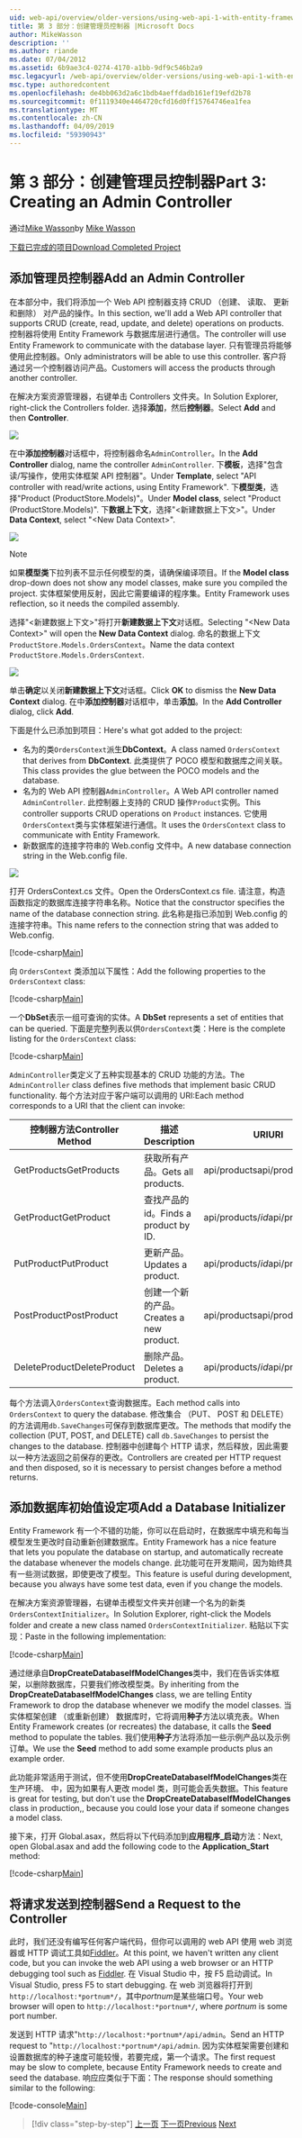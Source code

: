 ```yaml
---
uid: web-api/overview/older-versions/using-web-api-1-with-entity-framework-5/using-web-api-with-entity-framework-part-3
title: 第 3 部分：创建管理员控制器 |Microsoft Docs
author: MikeWasson
description: ''
ms.author: riande
ms.date: 07/04/2012
ms.assetid: 6b9ae3c4-0274-4170-a1bb-9df9c546b2a9
msc.legacyurl: /web-api/overview/older-versions/using-web-api-1-with-entity-framework-5/using-web-api-with-entity-framework-part-3
msc.type: authoredcontent
ms.openlocfilehash: de4bb063d2a6c1bdb4aeffdadb161ef19efd2b78
ms.sourcegitcommit: 0f1119340e4464720cfd16d0ff15764746ea1fea
ms.translationtype: MT
ms.contentlocale: zh-CN
ms.lasthandoff: 04/09/2019
ms.locfileid: "59390943"
---
```

# <a name="part-3-creating-an-admin-controller"></a><span data-ttu-id="c018c-102">第 3 部分：创建管理员控制器</span><span class="sxs-lookup"><span data-stu-id="c018c-102">Part 3: Creating an Admin Controller</span></span>

<span data-ttu-id="c018c-103">通过[Mike Wasson](https://github.com/MikeWasson)</span><span class="sxs-lookup"><span data-stu-id="c018c-103">by [Mike Wasson](https://github.com/MikeWasson)</span></span>

[<span data-ttu-id="c018c-104">下载已完成的项目</span><span class="sxs-lookup"><span data-stu-id="c018c-104">Download Completed Project</span></span>](http://code.msdn.microsoft.com/ASP-NET-Web-API-with-afa30545)

## <a name="add-an-admin-controller"></a><span data-ttu-id="c018c-105">添加管理员控制器</span><span class="sxs-lookup"><span data-stu-id="c018c-105">Add an Admin Controller</span></span>

<span data-ttu-id="c018c-106">在本部分中，我们将添加一个 Web API 控制器支持 CRUD （创建、 读取、 更新和删除） 对产品的操作。</span><span class="sxs-lookup"><span data-stu-id="c018c-106">In this section, we'll add a Web API controller that supports CRUD (create, read, update, and delete) operations on products.</span></span> <span data-ttu-id="c018c-107">控制器将使用 Entity Framework 与数据库层进行通信。</span><span class="sxs-lookup"><span data-stu-id="c018c-107">The controller will use Entity Framework to communicate with the database layer.</span></span> <span data-ttu-id="c018c-108">只有管理员将能够使用此控制器。</span><span class="sxs-lookup"><span data-stu-id="c018c-108">Only administrators will be able to use this controller.</span></span> <span data-ttu-id="c018c-109">客户将通过另一个控制器访问产品。</span><span class="sxs-lookup"><span data-stu-id="c018c-109">Customers will access the products through another controller.</span></span>

<span data-ttu-id="c018c-110">在解决方案资源管理器，右键单击 Controllers 文件夹。</span><span class="sxs-lookup"><span data-stu-id="c018c-110">In Solution Explorer, right-click the Controllers folder.</span></span> <span data-ttu-id="c018c-111">选择**添加**，然后**控制器**。</span><span class="sxs-lookup"><span data-stu-id="c018c-111">Select **Add** and then **Controller**.</span></span>

![](using-web-api-with-entity-framework-part-3/_static/image1.png)

<span data-ttu-id="c018c-112">在中**添加控制器**对话框中，将控制器命名`AdminController`。</span><span class="sxs-lookup"><span data-stu-id="c018c-112">In the **Add Controller** dialog, name the controller `AdminController`.</span></span> <span data-ttu-id="c018c-113">下**模板**，选择&quot;包含读/写操作，使用实体框架 API 控制器&quot;。</span><span class="sxs-lookup"><span data-stu-id="c018c-113">Under **Template**, select &quot;API controller with read/write actions, using Entity Framework&quot;.</span></span> <span data-ttu-id="c018c-114">下**模型类**，选择"Product (ProductStore.Models)"。</span><span class="sxs-lookup"><span data-stu-id="c018c-114">Under **Model class**, select "Product (ProductStore.Models)".</span></span> <span data-ttu-id="c018c-115">下**数据上下文**，选择"&lt;新建数据上下文&gt;"。</span><span class="sxs-lookup"><span data-stu-id="c018c-115">Under **Data Context**, select "&lt;New Data Context&gt;".</span></span>

![](using-web-api-with-entity-framework-part-3/_static/image2.png)

> [!NOTE]
> <span data-ttu-id="c018c-116">如果**模型类**下拉列表不显示任何模型的类，请确保编译项目。</span><span class="sxs-lookup"><span data-stu-id="c018c-116">If the **Model class** drop-down does not show any model classes, make sure you compiled the project.</span></span> <span data-ttu-id="c018c-117">实体框架使用反射，因此它需要编译的程序集。</span><span class="sxs-lookup"><span data-stu-id="c018c-117">Entity Framework uses reflection, so it needs the compiled assembly.</span></span>


<span data-ttu-id="c018c-118">选择"&lt;新建数据上下文&gt;"将打开**新建数据上下文**对话框。</span><span class="sxs-lookup"><span data-stu-id="c018c-118">Selecting "&lt;New Data Context&gt;" will open the **New Data Context** dialog.</span></span> <span data-ttu-id="c018c-119">命名的数据上下文`ProductStore.Models.OrdersContext`。</span><span class="sxs-lookup"><span data-stu-id="c018c-119">Name the data context `ProductStore.Models.OrdersContext`.</span></span>

![](using-web-api-with-entity-framework-part-3/_static/image3.png)

<span data-ttu-id="c018c-120">单击**确定**以关闭**新建数据上下文**对话框。</span><span class="sxs-lookup"><span data-stu-id="c018c-120">Click **OK** to dismiss the **New Data Context** dialog.</span></span> <span data-ttu-id="c018c-121">在中**添加控制器**对话框中，单击**添加**。</span><span class="sxs-lookup"><span data-stu-id="c018c-121">In the **Add Controller** dialog, click **Add**.</span></span>

<span data-ttu-id="c018c-122">下面是什么已添加到项目：</span><span class="sxs-lookup"><span data-stu-id="c018c-122">Here's what got added to the project:</span></span>

- <span data-ttu-id="c018c-123">名为的类`OrdersContext`派生**DbContext**。</span><span class="sxs-lookup"><span data-stu-id="c018c-123">A class named `OrdersContext` that derives from **DbContext**.</span></span> <span data-ttu-id="c018c-124">此类提供了 POCO 模型和数据库之间关联。</span><span class="sxs-lookup"><span data-stu-id="c018c-124">This class provides the glue between the POCO models and the database.</span></span>
- <span data-ttu-id="c018c-125">名为的 Web API 控制器`AdminController`。</span><span class="sxs-lookup"><span data-stu-id="c018c-125">A Web API controller named `AdminController`.</span></span> <span data-ttu-id="c018c-126">此控制器上支持的 CRUD 操作`Product`实例。</span><span class="sxs-lookup"><span data-stu-id="c018c-126">This controller supports CRUD operations on `Product` instances.</span></span> <span data-ttu-id="c018c-127">它使用`OrdersContext`类与实体框架进行通信。</span><span class="sxs-lookup"><span data-stu-id="c018c-127">It uses the `OrdersContext` class to communicate with Entity Framework.</span></span>
- <span data-ttu-id="c018c-128">新数据库的连接字符串的 Web.config 文件中。</span><span class="sxs-lookup"><span data-stu-id="c018c-128">A new database connection string in the Web.config file.</span></span>

![](using-web-api-with-entity-framework-part-3/_static/image4.png)

<span data-ttu-id="c018c-129">打开 OrdersContext.cs 文件。</span><span class="sxs-lookup"><span data-stu-id="c018c-129">Open the OrdersContext.cs file.</span></span> <span data-ttu-id="c018c-130">请注意，构造函数指定的数据库连接字符串名称。</span><span class="sxs-lookup"><span data-stu-id="c018c-130">Notice that the constructor specifies the name of the database connection string.</span></span> <span data-ttu-id="c018c-131">此名称是指已添加到 Web.config 的连接字符串。</span><span class="sxs-lookup"><span data-stu-id="c018c-131">This name refers to the connection string that was added to Web.config.</span></span>

[!code-csharp[Main](using-web-api-with-entity-framework-part-3/samples/sample1.cs)]

<span data-ttu-id="c018c-132">向 `OrdersContext` 类添加以下属性：</span><span class="sxs-lookup"><span data-stu-id="c018c-132">Add the following properties to the `OrdersContext` class:</span></span>

[!code-csharp[Main](using-web-api-with-entity-framework-part-3/samples/sample2.cs)]

<span data-ttu-id="c018c-133">一个**DbSet**表示一组可查询的实体。</span><span class="sxs-lookup"><span data-stu-id="c018c-133">A **DbSet** represents a set of entities that can be queried.</span></span> <span data-ttu-id="c018c-134">下面是完整列表以供`OrdersContext`类：</span><span class="sxs-lookup"><span data-stu-id="c018c-134">Here is the complete listing for the `OrdersContext` class:</span></span>

[!code-csharp[Main](using-web-api-with-entity-framework-part-3/samples/sample3.cs)]

<span data-ttu-id="c018c-135">`AdminController`类定义了五种实现基本的 CRUD 功能的方法。</span><span class="sxs-lookup"><span data-stu-id="c018c-135">The `AdminController` class defines five methods that implement basic CRUD functionality.</span></span> <span data-ttu-id="c018c-136">每个方法对应于客户端可以调用的 URI:</span><span class="sxs-lookup"><span data-stu-id="c018c-136">Each method corresponds to a URI that the client can invoke:</span></span>

| <span data-ttu-id="c018c-137">控制器方法</span><span class="sxs-lookup"><span data-stu-id="c018c-137">Controller Method</span></span> | <span data-ttu-id="c018c-138">描述</span><span class="sxs-lookup"><span data-stu-id="c018c-138">Description</span></span> | <span data-ttu-id="c018c-139">URI</span><span class="sxs-lookup"><span data-stu-id="c018c-139">URI</span></span> | <span data-ttu-id="c018c-140">HTTP 方法</span><span class="sxs-lookup"><span data-stu-id="c018c-140">HTTP Method</span></span> |
| --- | --- | --- | --- |
| <span data-ttu-id="c018c-141">GetProducts</span><span class="sxs-lookup"><span data-stu-id="c018c-141">GetProducts</span></span> | <span data-ttu-id="c018c-142">获取所有产品。</span><span class="sxs-lookup"><span data-stu-id="c018c-142">Gets all products.</span></span> | <span data-ttu-id="c018c-143">api/products</span><span class="sxs-lookup"><span data-stu-id="c018c-143">api/products</span></span> | <span data-ttu-id="c018c-144">GET</span><span class="sxs-lookup"><span data-stu-id="c018c-144">GET</span></span> |
| <span data-ttu-id="c018c-145">GetProduct</span><span class="sxs-lookup"><span data-stu-id="c018c-145">GetProduct</span></span> | <span data-ttu-id="c018c-146">查找产品的 id。</span><span class="sxs-lookup"><span data-stu-id="c018c-146">Finds a product by ID.</span></span> | <span data-ttu-id="c018c-147">api/products/*id*</span><span class="sxs-lookup"><span data-stu-id="c018c-147">api/products/*id*</span></span> | <span data-ttu-id="c018c-148">GET</span><span class="sxs-lookup"><span data-stu-id="c018c-148">GET</span></span> |
| <span data-ttu-id="c018c-149">PutProduct</span><span class="sxs-lookup"><span data-stu-id="c018c-149">PutProduct</span></span> | <span data-ttu-id="c018c-150">更新产品。</span><span class="sxs-lookup"><span data-stu-id="c018c-150">Updates a product.</span></span> | <span data-ttu-id="c018c-151">api/products/*id*</span><span class="sxs-lookup"><span data-stu-id="c018c-151">api/products/*id*</span></span> | <span data-ttu-id="c018c-152">PUT</span><span class="sxs-lookup"><span data-stu-id="c018c-152">PUT</span></span> |
| <span data-ttu-id="c018c-153">PostProduct</span><span class="sxs-lookup"><span data-stu-id="c018c-153">PostProduct</span></span> | <span data-ttu-id="c018c-154">创建一个新的产品。</span><span class="sxs-lookup"><span data-stu-id="c018c-154">Creates a new product.</span></span> | <span data-ttu-id="c018c-155">api/products</span><span class="sxs-lookup"><span data-stu-id="c018c-155">api/products</span></span> | <span data-ttu-id="c018c-156">发布</span><span class="sxs-lookup"><span data-stu-id="c018c-156">POST</span></span> |
| <span data-ttu-id="c018c-157">DeleteProduct</span><span class="sxs-lookup"><span data-stu-id="c018c-157">DeleteProduct</span></span> | <span data-ttu-id="c018c-158">删除产品。</span><span class="sxs-lookup"><span data-stu-id="c018c-158">Deletes a product.</span></span> | <span data-ttu-id="c018c-159">api/products/*id*</span><span class="sxs-lookup"><span data-stu-id="c018c-159">api/products/*id*</span></span> | <span data-ttu-id="c018c-160">DELETE</span><span class="sxs-lookup"><span data-stu-id="c018c-160">DELETE</span></span> |

<span data-ttu-id="c018c-161">每个方法调入`OrdersContext`查询数据库。</span><span class="sxs-lookup"><span data-stu-id="c018c-161">Each method calls into `OrdersContext` to query the database.</span></span> <span data-ttu-id="c018c-162">修改集合 （PUT、 POST 和 DELETE） 的方法调用`db.SaveChanges`可保存到数据库更改。</span><span class="sxs-lookup"><span data-stu-id="c018c-162">The methods that modify the collection (PUT, POST, and DELETE) call `db.SaveChanges` to persist the changes to the database.</span></span> <span data-ttu-id="c018c-163">控制器中创建每个 HTTP 请求，然后释放，因此需要以一种方法返回之前保存的更改。</span><span class="sxs-lookup"><span data-stu-id="c018c-163">Controllers are created per HTTP request and then disposed, so it is necessary to persist changes before a method returns.</span></span>

## <a name="add-a-database-initializer"></a><span data-ttu-id="c018c-164">添加数据库初始值设定项</span><span class="sxs-lookup"><span data-stu-id="c018c-164">Add a Database Initializer</span></span>

<span data-ttu-id="c018c-165">Entity Framework 有一个不错的功能，你可以在启动时，在数据库中填充和每当模型发生更改时自动重新创建数据库。</span><span class="sxs-lookup"><span data-stu-id="c018c-165">Entity Framework has a nice feature that lets you populate the database on startup, and automatically recreate the database whenever the models change.</span></span> <span data-ttu-id="c018c-166">此功能可在开发期间，因为始终具有一些测试数据，即使更改了模型。</span><span class="sxs-lookup"><span data-stu-id="c018c-166">This feature is useful during development, because you always have some test data, even if you change the models.</span></span>

<span data-ttu-id="c018c-167">在解决方案资源管理器，右键单击模型文件夹并创建一个名为的新类`OrdersContextInitializer`。</span><span class="sxs-lookup"><span data-stu-id="c018c-167">In Solution Explorer, right-click the Models folder and create a new class named `OrdersContextInitializer`.</span></span> <span data-ttu-id="c018c-168">粘贴以下实现：</span><span class="sxs-lookup"><span data-stu-id="c018c-168">Paste in the following implementation:</span></span>

[!code-csharp[Main](using-web-api-with-entity-framework-part-3/samples/sample4.cs)]

<span data-ttu-id="c018c-169">通过继承自**DropCreateDatabaseIfModelChanges**类中，我们在告诉实体框架，以删除数据库，只要我们修改模型类。</span><span class="sxs-lookup"><span data-stu-id="c018c-169">By inheriting from the **DropCreateDatabaseIfModelChanges** class, we are telling Entity Framework to drop the database whenever we modify the model classes.</span></span> <span data-ttu-id="c018c-170">当实体框架创建 （或重新创建） 数据库时，它将调用**种子**方法以填充表。</span><span class="sxs-lookup"><span data-stu-id="c018c-170">When Entity Framework creates (or recreates) the database, it calls the **Seed** method to populate the tables.</span></span> <span data-ttu-id="c018c-171">我们使用**种子**方法将添加一些示例产品以及示例订单。</span><span class="sxs-lookup"><span data-stu-id="c018c-171">We use the **Seed** method to add some example products plus an example order.</span></span>

<span data-ttu-id="c018c-172">此功能非常适用于测试，但不使用**DropCreateDatabaseIfModelChanges**类在生产环境、 中，因为如果有人更改 model 类，则可能会丢失数据。</span><span class="sxs-lookup"><span data-stu-id="c018c-172">This feature is great for testing, but don't use the **DropCreateDatabaseIfModelChanges** class in production,, because you could lose your data if someone changes a model class.</span></span>

<span data-ttu-id="c018c-173">接下来，打开 Global.asax，然后将以下代码添加到**应用程序\_启动**方法：</span><span class="sxs-lookup"><span data-stu-id="c018c-173">Next, open Global.asax and add the following code to the **Application\_Start** method:</span></span>

[!code-csharp[Main](using-web-api-with-entity-framework-part-3/samples/sample5.cs)]

## <a name="send-a-request-to-the-controller"></a><span data-ttu-id="c018c-174">将请求发送到控制器</span><span class="sxs-lookup"><span data-stu-id="c018c-174">Send a Request to the Controller</span></span>

<span data-ttu-id="c018c-175">此时，我们还没有编写任何客户端代码，但你可以调用的 web API 使用 web 浏览器或 HTTP 调试工具如[Fiddler](http://www.fiddler2.com/fiddler2/)。</span><span class="sxs-lookup"><span data-stu-id="c018c-175">At this point, we haven't written any client code, but you can invoke the web API using a web browser or an HTTP debugging tool such as [Fiddler](http://www.fiddler2.com/fiddler2/).</span></span> <span data-ttu-id="c018c-176">在 Visual Studio 中，按 F5 启动调试。</span><span class="sxs-lookup"><span data-stu-id="c018c-176">In Visual Studio, press F5 to start debugging.</span></span> <span data-ttu-id="c018c-177">在 web 浏览器将打开到`http://localhost:*portnum*/`，其中*portnum*是某些端口号。</span><span class="sxs-lookup"><span data-stu-id="c018c-177">Your web browser will open to `http://localhost:*portnum*/`, where *portnum* is some port number.</span></span>

<span data-ttu-id="c018c-178">发送到 HTTP 请求"`http://localhost:*portnum*/api/admin`。</span><span class="sxs-lookup"><span data-stu-id="c018c-178">Send an HTTP request to "`http://localhost:*portnum*/api/admin`.</span></span> <span data-ttu-id="c018c-179">因为实体框架需要创建和设置数据库的种子速度可能较慢，若要完成，第一个请求。</span><span class="sxs-lookup"><span data-stu-id="c018c-179">The first request may be slow to complete, because Entity Framework needs to create and seed the database.</span></span> <span data-ttu-id="c018c-180">响应应类似于下面：</span><span class="sxs-lookup"><span data-stu-id="c018c-180">The response should something similar to the following:</span></span>

[!code-console[Main](using-web-api-with-entity-framework-part-3/samples/sample6.cmd)]

> [!div class="step-by-step"]
> <span data-ttu-id="c018c-181">[上一页](using-web-api-with-entity-framework-part-2.md)
> [下一页](using-web-api-with-entity-framework-part-4.md)</span><span class="sxs-lookup"><span data-stu-id="c018c-181">[Previous](using-web-api-with-entity-framework-part-2.md)
[Next](using-web-api-with-entity-framework-part-4.md)</span></span>
